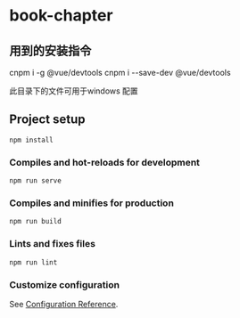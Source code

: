 # book-chapter

## 用到的安装指令
cnpm i -g @vue/devtools
cnpm i --save-dev @vue/devtools

此目录下的文件可用于windows 配置

## Project setup
```
npm install
```

### Compiles and hot-reloads for development
```
npm run serve
```

### Compiles and minifies for production
```
npm run build
```

### Lints and fixes files
```
npm run lint
```

### Customize configuration
See [Configuration Reference](https://cli.vuejs.org/config/).
